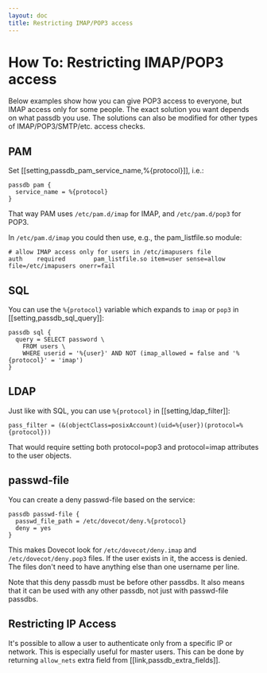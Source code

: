 ```yaml
---
layout: doc
title: Restricting IMAP/POP3 access
---
```


# How To: Restricting IMAP/POP3 access

Below examples show how you can give POP3 access to everyone, but IMAP
access only for some people. The exact solution you want depends on what
passdb you use. The solutions can also be modified for other types of
IMAP/POP3/SMTP/etc. access checks.

## PAM

Set [[setting,passdb_pam_service_name,%{protocol}]], i.e.:

```[dovecot.conf]
passdb pam {
  service_name = %{protocol}
}
```

That way PAM uses `/etc/pam.d/imap` for IMAP, and `/etc/pam.d/pop3` for POP3.

In `/etc/pam.d/imap` you could then use, e.g., the pam_listfile.so module:

```[/etc/pam.d/imap]
# allow IMAP access only for users in /etc/imapusers file
auth    required        pam_listfile.so item=user sense=allow file=/etc/imapusers onerr=fail
```

## SQL

You can use the `%{protocol}` variable which expands to `imap` or `pop3` in
[[setting,passdb_sql_query]]:

```[dovecot.conf]
passdb sql {
  query = SELECT password \
    FROM users \
    WHERE userid = '%{user}' AND NOT (imap_allowed = false and '%{protocol}' = 'imap')
}
```

## LDAP

Just like with SQL, you can use `%{protocol}` in [[setting,ldap_filter]]:

```
pass_filter = (&(objectClass=posixAccount)(uid=%{user})(protocol=%{protocol}))
```

That would require setting both protocol=pop3 and protocol=imap attributes
to the user objects.

## passwd-file

You can create a deny passwd-file based on the service:

```[dovecot.conf]
passdb passwd-file {
  passwd_file_path = /etc/dovecot/deny.%{protocol}
  deny = yes
}
```

This makes Dovecot look for `/etc/dovecot/deny.imap` and
`/etc/dovecot/deny.pop3` files. If the user exists in it, the access
is denied. The files don't need to have anything else than one username
per line.

Note that this deny passdb must be before other passdbs. It also means
that it can be used with any other passdb, not just with passwd-file
passdbs.

## Restricting IP Access

It's possible to allow a user to authenticate only from a specific IP or
network. This is especially useful for master users. This can be done by
returning `allow_nets` extra field from [[link,passdb_extra_fields]].
